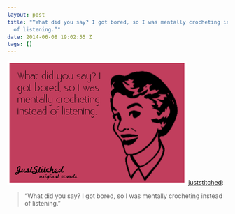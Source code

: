 ```yaml
---
layout: post
title: "“What did you say? I got bored, so I was mentally crocheting instead
  of listening.”"
date: 2014-06-08 19:02:55 Z
tags: []
---
```

![](/media/2014/06/88196284194.png)
[juststitched](http://juststitched.tumblr.com/post/87385789319/what-did-you-say-i-got-bored-so-i-was-mentally):

> “What did you say? I got bored, so I was mentally crocheting instead of listening.”
